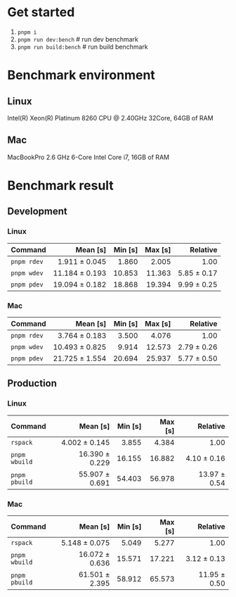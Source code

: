 # Get started
1. `pnpm i`
2. `pnpm run dev:bench` # run dev benchmark
3. `pnpm run build:bench` # run build benchmark








<!---benchStart-->
# Benchmark environment

## Linux
Intel(R) Xeon(R) Platinum 8260 CPU @ 2.40GHz 32Core, 64GB of RAM
## Mac
MacBookPro 2.6 GHz 6-Core Intel Core i7, 16GB of RAM

# Benchmark result

## Development 

### Linux 
| Command | Mean [s] | Min [s] | Max [s] | Relative |
|:---|---:|---:|---:|---:|
| `pnpm rdev` | 1.911 ± 0.045 | 1.860 | 2.005 | 1.00 |
| `pnpm wdev` | 11.184 ± 0.193 | 10.853 | 11.363 | 5.85 ± 0.17 |
| `pnpm pdev` | 19.094 ± 0.182 | 18.868 | 19.394 | 9.99 ± 0.25 |


### Mac
| Command | Mean [s] | Min [s] | Max [s] | Relative |
|:---|---:|---:|---:|---:|
| `pnpm rdev` | 3.764 ± 0.183 | 3.500 | 4.076 | 1.00 |
| `pnpm wdev` | 10.493 ± 0.825 | 9.914 | 12.573 | 2.79 ± 0.26 |
| `pnpm pdev` | 21.725 ± 1.554 | 20.694 | 25.937 | 5.77 ± 0.50 |


## Production

### Linux 
| Command | Mean [s] | Min [s] | Max [s] | Relative |
|:---|---:|---:|---:|---:|
| `rspack` | 4.002 ± 0.145 | 3.855 | 4.384 | 1.00 |
| `pnpm wbuild` | 16.390 ± 0.229 | 16.155 | 16.882 | 4.10 ± 0.16 |
| `pnpm pbuild` | 55.907 ± 0.691 | 54.403 | 56.978 | 13.97 ± 0.54 |


### Mac
| Command | Mean [s] | Min [s] | Max [s] | Relative |
|:---|---:|---:|---:|---:|
| `rspack` | 5.148 ± 0.075 | 5.049 | 5.277 | 1.00 |
| `pnpm wbuild` | 16.072 ± 0.636 | 15.571 | 17.221 | 3.12 ± 0.13 |
| `pnpm pbuild` | 61.501 ± 2.395 | 58.912 | 65.573 | 11.95 ± 0.50 |

<!---benchEnd-->
	
	
	
	
	
	
	
	
